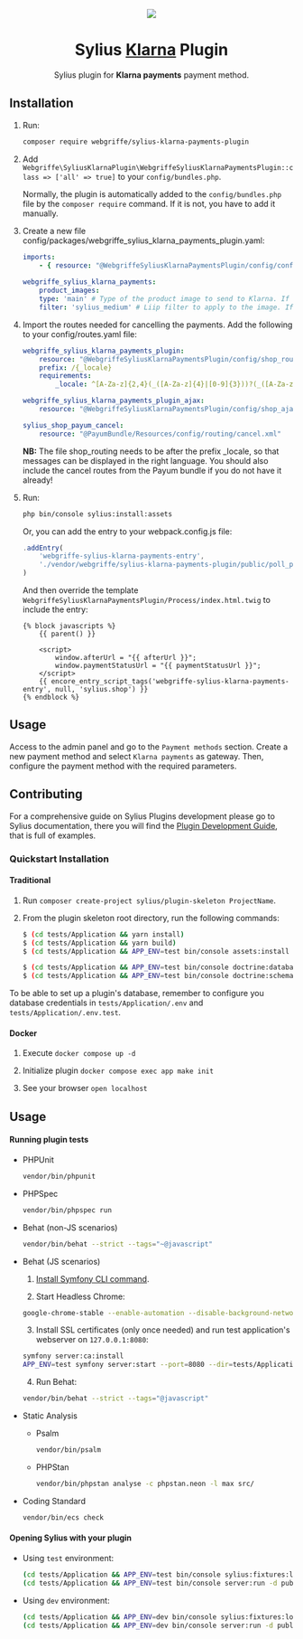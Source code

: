 <p align="center">
    <a href="https://sylius.com" target="_blank">
        <img src="https://demo.sylius.com/assets/shop/img/logo.png" />
    </a>
</p>

<h1 align="center">Sylius <a href="https://docs.klarna.com/klarna-payments/" target="_blank">Klarna</a> Plugin</h1>

<p align="center">Sylius plugin for <b>Klarna payments</b> payment method.</p>


## Installation

1. Run:
    ```bash
    composer require webgriffe/sylius-klarna-payments-plugin
   ```

2. Add `Webgriffe\SyliusKlarnaPlugin\WebgriffeSyliusKlarnaPaymentsPlugin::class => ['all' => true]` to your `config/bundles.php`.
   
   Normally, the plugin is automatically added to the `config/bundles.php` file by the `composer require` command. If it is not, you have to add it manually.

3. Create a new file config/packages/webgriffe_sylius_klarna_payments_plugin.yaml:
   ```yaml
   imports:
       - { resource: "@WebgriffeSyliusKlarnaPaymentsPlugin/config/config.php" }
    
   webgriffe_sylius_klarna_payments:
       product_images:
       type: 'main' # Type of the product image to send to Klarna. If none is specified or the type does not exists on current product then the first image will be used.
       filter: 'sylius_medium' # Liip filter to apply to the image. If none is specified then the original image will be used.
   ```

4. Import the routes needed for cancelling the payments. Add the following to your config/routes.yaml file:
   ```yaml
   webgriffe_sylius_klarna_payments_plugin:
       resource: "@WebgriffeSyliusKlarnaPaymentsPlugin/config/shop_routing.php"
       prefix: /{_locale}
       requirements:
           _locale: ^[A-Za-z]{2,4}(_([A-Za-z]{4}|[0-9]{3}))?(_([A-Za-z]{2}|[0-9]{3}))?$

   webgriffe_sylius_klarna_payments_plugin_ajax:
       resource: "@WebgriffeSyliusKlarnaPaymentsPlugin/config/shop_ajax_routing.php"

   sylius_shop_payum_cancel:
       resource: "@PayumBundle/Resources/config/routing/cancel.xml"

   ```
   **NB:** The file shop_routing needs to be after the prefix _locale, so that messages can be displayed in the right
   language. You should also include the cancel routes from the Payum bundle if you do not have it already!

5. Run:
    ```bash
    php bin/console sylius:install:assets
   ```
   Or, you can add the entry to your webpack.config.js file:
    ```javascript
    .addEntry(
        'webgriffe-sylius-klarna-payments-entry',
        './vendor/webgriffe/sylius-klarna-payments-plugin/public/poll_payment.js'
    )
    ```
   And then override the template `WebgriffeSyliusKlarnaPaymentsPlugin/Process/index.html.twig` to include the entry:
    ```twig
    {% block javascripts %}
        {{ parent() }}

        <script>
            window.afterUrl = "{{ afterUrl }}";
            window.paymentStatusUrl = "{{ paymentStatusUrl }}";
        </script>
        {{ encore_entry_script_tags('webgriffe-sylius-klarna-payments-entry', null, 'sylius.shop') }}
    {% endblock %}
    ```

## Usage

Access to the admin panel and go to the `Payment methods` section. Create a new payment method and select `Klarna payments`
as gateway. Then, configure the payment method with the required parameters.

## Contributing

For a comprehensive guide on Sylius Plugins development please go to Sylius documentation,
there you will find the <a href="https://docs.sylius.com/en/latest/plugin-development-guide/index.html">Plugin Development Guide</a>, that is full of examples.

### Quickstart Installation

#### Traditional

1. Run `composer create-project sylius/plugin-skeleton ProjectName`.

2. From the plugin skeleton root directory, run the following commands:
   
    ```bash
    $ (cd tests/Application && yarn install)
    $ (cd tests/Application && yarn build)
    $ (cd tests/Application && APP_ENV=test bin/console assets:install public)
    
    $ (cd tests/Application && APP_ENV=test bin/console doctrine:database:create)
    $ (cd tests/Application && APP_ENV=test bin/console doctrine:schema:create)
    ```

To be able to set up a plugin's database, remember to configure you database credentials in `tests/Application/.env` and `tests/Application/.env.test`.

#### Docker

1. Execute `docker compose up -d`

2. Initialize plugin `docker compose exec app make init`

3. See your browser `open localhost`

## Usage

#### Running plugin tests

- PHPUnit
  
  ```bash
  vendor/bin/phpunit
  ```

- PHPSpec
  
  ```bash
  vendor/bin/phpspec run
  ```

- Behat (non-JS scenarios)
  
  ```bash
  vendor/bin/behat --strict --tags="~@javascript"
  ```

- Behat (JS scenarios)
    
    1. [Install Symfony CLI command](https://symfony.com/download).
    
    2. Start Headless Chrome:
  
    ```bash
    google-chrome-stable --enable-automation --disable-background-networking --no-default-browser-check --no-first-run --disable-popup-blocking --disable-default-apps --allow-insecure-localhost --disable-translate --disable-extensions --no-sandbox --enable-features=Metal --headless --remote-debugging-port=9222 --window-size=2880,1800 --proxy-server='direct://' --proxy-bypass-list='*' http://127.0.0.1
    ```
    
    3. Install SSL certificates (only once needed) and run test application's webserver on `127.0.0.1:8080`:
  
    ```bash
    symfony server:ca:install
    APP_ENV=test symfony server:start --port=8080 --dir=tests/Application/public --daemon
    ```
    
    4. Run Behat:
  
    ```bash
    vendor/bin/behat --strict --tags="@javascript"
    ```

- Static Analysis
    
    - Psalm
      
      ```bash
      vendor/bin/psalm
      ```
    
    - PHPStan
      
      ```bash
      vendor/bin/phpstan analyse -c phpstan.neon -l max src/  
      ```

- Coding Standard
  
  ```bash
  vendor/bin/ecs check
  ```

#### Opening Sylius with your plugin

- Using `test` environment:
  
    ```bash
    (cd tests/Application && APP_ENV=test bin/console sylius:fixtures:load)
    (cd tests/Application && APP_ENV=test bin/console server:run -d public)
    ```

- Using `dev` environment:
  
    ```bash
    (cd tests/Application && APP_ENV=dev bin/console sylius:fixtures:load)
    (cd tests/Application && APP_ENV=dev bin/console server:run -d public)
    ```
